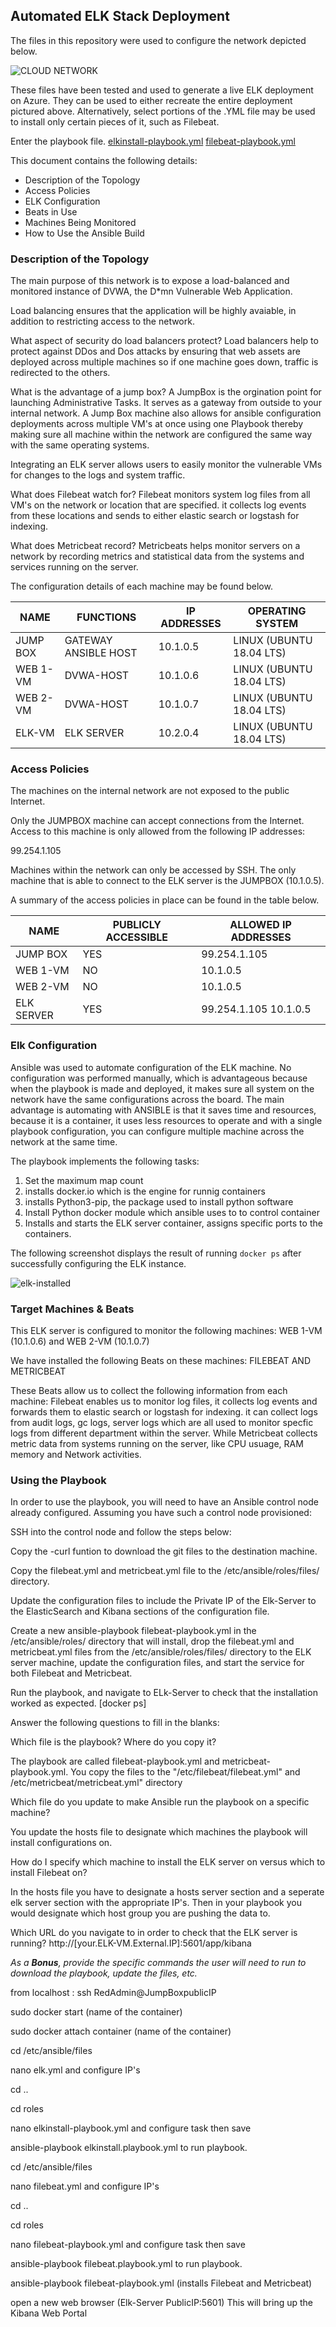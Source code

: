 ## Automated ELK Stack Deployment

The files in this repository were used to configure the network depicted below.

![CLOUD NETWORK](https://user-images.githubusercontent.com/86134880/122697274-fcf39c00-d212-11eb-89e4-a3d1cf17bd09.png)


These files have been tested and used to generate a live ELK deployment on Azure. They can be used to either recreate the entire deployment pictured above. Alternatively, select portions of the .YML file may be used to install only certain pieces of it, such as Filebeat.

 Enter the playbook file. [elkinstall-playbook.yml](https://github.com/omorogbeosagie16/Elk-project/blob/a5025d6f86e77140485179d5e5f263001ce57c76/Ansible/elkinstall-playbook.yml)
                              [filebeat-playbook.yml](https://github.com/omorogbeosagie16/Elk-project/blob/f09889fedf19dde5349e5313c3766cf4be519df8/Ansible/filebeat-playbook.yml)

This document contains the following details:

- Description of the Topology
- Access Policies
- ELK Configuration
- Beats in Use
- Machines Being Monitored
- How to Use the Ansible Build


### Description of the Topology

The main purpose of this network is to expose a load-balanced and monitored instance of DVWA, the D*mn Vulnerable Web Application.

Load balancing ensures that the application will be highly avaiable, in addition to restricting access to the network.

What aspect of security do load balancers protect? Load balancers help to protect against DDos and Dos attacks by ensuring that web assets are deployed across multiple machines so if one machine goes down, traffic is redirected to the others. 

What is the advantage of a jump box? A JumpBox is the orgination point for launching Administrative Tasks. It serves as a gateway from outside to your internal network. A Jump Box machine also allows for ansible configuration deployments across multiple VM's at once using one Playbook thereby making sure all machine within the network are configured the same way with the same operating systems.

Integrating an ELK server allows users to easily monitor the vulnerable VMs for changes to the logs and system traffic.

  What does Filebeat watch for? Filebeat monitors system log files from all VM's on the network or location that are specified. it collects log events from these locations and sends to either elastic search or logstash for indexing. 


What does Metricbeat record? Metricbeats helps monitor servers on a network by recording metrics and statistical data from the systems and services running on the server. 

The configuration details of each machine may be found below.

| NAME     	| FUNCTIONS            	| IP ADDRESSES 	| OPERATING SYSTEM         	|
|----------	|----------------------	|--------------	|--------------------------	|
| JUMP BOX 	| GATEWAY ANSIBLE HOST 	| 10.1.0.5     	| LINUX (UBUNTU 18.04 LTS) 	|
| WEB 1-VM   	| DVWA-HOST            	| 10.1.0.6     	| LINUX (UBUNTU 18.04 LTS) 	|
| WEB 2-VM    	| DVWA-HOST            	| 10.1.0.7     	| LINUX (UBUNTU 18.04 LTS) 	|
| ELK-VM 	| ELK SERVER           	| 10.2.0.4     	| LINUX (UBUNTU 18.04 LTS) 	|


### Access Policies

The machines on the internal network are not exposed to the public Internet. 

Only the JUMPBOX machine can accept connections from the Internet. Access to this machine is only allowed from the following IP addresses:

99.254.1.105

Machines within the network can only be accessed by SSH. The only machine that is able to connect to the ELK server is the JUMPBOX (10.1.0.5).

A summary of the access policies in place can be found in the table below.

| NAME       	| PUBLICLY ACCESSIBLE 	| ALLOWED IP ADDRESSES  	|
|------------	|---------------------	|-----------------------	|
| JUMP BOX   	|        YES           	| 99.254.1.105          	|
| WEB 1-VM   	|        NO           	| 10.1.0.5              	|
| WEB 2-VM   	|        NO           	| 10.1.0.5              	|
| ELK SERVER 	|        YES          	| 99.254.1.105 10.1.0.5 	|



### Elk Configuration

Ansible was used to automate configuration of the ELK machine. No configuration was performed manually, which is advantageous because when the playbook is made and deployed, it makes sure all system on the network have the same configurations across the board. The main advantage is automating with ANSIBLE is that it saves time and resources, because it is a container, it uses less resources to operate and with a single playbook configuration, you can configure multiple machine across the network at the same time.

The playbook implements the following tasks:

1. Set the maximum map count
2. installs docker.io which is the engine for runnig containers
3. installs Python3-pip, the package used to install python software
4. Install Python docker module which ansible uses to to control container
5. Installs and starts the ELK server container, assigns specific ports to the containers.


The following screenshot displays the result of running `docker ps` after successfully configuring the ELK instance.

![elk-installed](https://user-images.githubusercontent.com/86134880/122697760-016c8480-d214-11eb-816a-a379a2d3a9a3.png)



### Target Machines & Beats

This ELK server is configured to monitor the following machines: WEB 1-VM (10.1.0.6) and WEB 2-VM (10.1.0.7)

We have installed the following Beats on these machines: FILEBEAT AND METRICBEAT

These Beats allow us to collect the following information from each machine: Filebeat enables us to monitor log files, it collects log events and forwards them to elastic search or logstash for indexing. it can collect logs from audit logs, gc logs, server logs which are all used to monitor specfic logs from different department within the server. While Metricbeat collects metric data from systems running on the server, like CPU usuage, RAM memory and Network activities.



### Using the Playbook


In order to use the playbook, you will need to have an Ansible control node already configured. Assuming you have such a control node provisioned: 

SSH into the control node and follow the steps below:

Copy the -curl funtion to download the git files to the destination machine.

Copy the filebeat.yml and metricbeat.yml file to the /etc/ansible/roles/files/ directory.

Update the configuration files to include the Private IP of the Elk-Server to the ElasticSearch and Kibana sections of the configuration file.

Create a new ansible-playbook filebeat-playbook.yml in the /etc/ansible/roles/ directory that will install, drop the filebeat.yml and metricbeat.yml files from the /etc/ansible/roles/files/ directory to the ELK server machine, update the configuration files, and start the service for both Filebeat and Metricbeat.

Run the playbook, and navigate to ELk-Server to check that the installation worked as expected. [docker ps]


Answer the following questions to fill in the blanks:

Which file is the playbook? Where do you copy it? 

The playbook are called filebeat-playbook.yml and metricbeat-playbook.yml. You copy the files to the "/etc/filebeat/filebeat.yml" and /etc/metricbeat/metricbeat.yml" directory


Which file do you update to make Ansible run the playbook on a specific machine? 

You update the hosts file to designate which machines the playbook will install configurations on.


How do I specify which machine to install the ELK server on versus which to install Filebeat on? 

In the hosts file you have to designate a hosts server section and a seperate elk server section with the appropriate IP's. Then in your playbook you would designate which host group you are pushing the data to.


Which URL do you navigate to in order to check that the ELK server is running? http://[your.ELK-VM.External.IP]:5601/app/kibana


_As a **Bonus**, provide the specific commands the user will need to run to download the playbook, update the files, etc._

from localhost : ssh RedAdmin@JumpBoxpublicIP

sudo docker start (name of the container)

sudo docker attach container (name of the container)

cd /etc/ansible/files

nano elk.yml and configure IP's

cd ..

cd roles

nano elkinstall-playbook.yml and configure task then save

ansible-playbook elkinstall.playbook.yml to run playbook.


cd /etc/ansible/files

nano filebeat.yml and configure IP's

cd ..

cd roles

nano filebeat-playbook.yml and configure task then save

ansible-playbook filebeat.playbook.yml to run playbook.

ansible-playbook filebeat-playbook.yml (installs Filebeat and Metricbeat)


open a new web browser (Elk-Server PublicIP:5601) This will bring up the Kibana Web Portal
